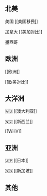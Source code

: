 
## 北美

美国 [[美国移民]]

加拿大 [[美加对比]]

墨西哥

## 欧洲

[[欧洲]]

[[欧美对比]]


## 大洋洲

🇦🇺 [[澳大利亚]]

🇳🇿 [[新西兰]]

[[WHV]]

## 亚洲

🇯🇵 [[日本]]

🇸🇬 [[新加坡]]

## 其他

